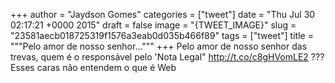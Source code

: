 
+++
author = "Jaydson Gomes"
categories = ["tweet"]
date = "Thu Jul 30 02:17:21 +0000 2015"
draft = false
image = "{TWEET_IMAGE}"
slug = "23581aecb018725319f1576a3eab0d035b466f89"
tags = ["tweet"]
title = """Pelo amor de nosso senhor..."""
+++
Pelo amor de nosso senhor das trevas, quem é o responsável pelo 'Nota Legal" http://t.co/c8gHVomLE2 ??? Esses caras não entendem o que é Web
